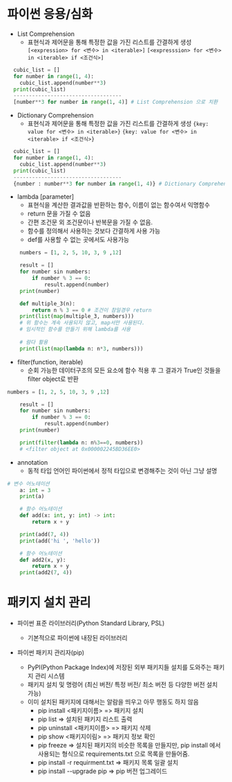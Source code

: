 # 파이썬 응용/심화
  - List Comprehension
    - 표현식과 제어문을 통해 특정한 값을 가진 리스트를 간결하게 생성
      `[<expression> for <변수> in <iterable>]`
      `[<expresssion> for <변수> in <iterable> if <조건식>]`

```python
  cubic_list = []
  for number in range(1, 4):
    cubic_list.append(number**3)
  print(cubic_list)
  -----------------------------------
  [number**3 for number in range(1, 4)] # List Comprehension 으로 치환
```

  - Dictionary Comprehension
    - 표현식과 제어문을 통해 특정한 값을 가진 리스트를 간결하게 생성
      `{key: value for <변수> in <iterable>}`
      `{key: value for <변수> in <iterable> if <조건식>}`

```python
  cubic_list = []
  for number in range(1, 4):
    cubic_list.append(number**3)
  print(cubic_list)
  -----------------------------------
  {number : number**3 for number in range(1, 4)} # Dictionary Comprehension 으로 치환
```

  - lambda [parameter]
    - 표현식을 계산한 결과값을 반환하는 함수, 이름이 없는 함수여서 익명함수
    - return 문을 가질 수 없음
    - 간편 조건문 외 조건문이나 반복문을 가질 수 없음.
    - 함수를 정의해서 사용하는 것보다 간결하게 사용 가능
    - def를 사용할 수 없는 곳에서도 사용가능

```python
    numbers = [1, 2, 5, 10, 3, 9 ,12]

    result = []
    for number sin numbers:
        if number % 3 == 0:
            result.append(number)
    print(number)

    def multiple_3(n):
        return n % 3 == 0 # 조건이 참일경우 return
    print(list(map(multiple_3, numbers)))
    # 위 함수는 계속 사용되지 않고, map서만 사용된다.
    # 임시적인 함수를 만들기 위해 lambda를 사용
    
    # 람다 활용
    print(list(map(lambda n: n*3, numbers)))
```

  - filter(function, iterable)
    - 순회 가능한 데이터구조의 모든 요소에 함수 적용 후 그 결과가 True인 것들을 filter object로 반환

```python
numbers = [1, 2, 5, 10, 3, 9 ,12]

    result = []
    for number sin numbers:
        if number % 3 == 0:
            result.append(number)
    print(number)

    print(filter(lambda n: n%3==0, numbers))
    # <filter object at 0x000002245BD36EE0>
```

  - annotation
    - 동적 타입 언어인 파이썬에서 정적 타입으로 변경해주는 것이 아닌 그냥 설명

```python
# 변수 어노테이션
    a: int = 3 
    print(a)

    # 함수 어노테이션
    def add(x: int, y: int) -> int:
        return x + y 

    print(add(7, 4))
    print(add('hi ', 'hello'))

    # 함수 어노테이션
    def add2(x, y):
        return x + y 
    print(add2(7, 4))
```

# 패키지 설치 관리
  - 파이썬 표준 라이브러리(Python Standard Library, PSL)
    - 기본적으로 파이썬에 내장된 라이브러리

  - 파이썬 패키지 관리자(pip)
    - PyPI(Python Package Index)에 저장된 외부 패키지들 설치를 도와주는 패키지 관리 시스템
    - 패키지 설치 및 명령어 (최신 버전/ 특정 버전/ 최소 버전 등 다양한 버전 설치 가능)
    - 이미 설치된 패키지에 대해서는 알람을 띄우고 아무 행동도 하지 않음
      - pip install <패키지이름> => 패키지 설치
      - pip list => 설치된 패키지 리스트 출력
      - pip uninstall <패키지이름> => 패키지 삭제
      - pip show <패키지이림> => 패키지 정보 확인
      - pip freeze => 설치된 패키지의 비슷한 목록을 만들지만, pip install 에서 사용되는 형식으로 requirements.txt 으로 목록을 만들어줌.
      - pip install -r requirment.txt => 패키지 목록 일괄 설치
      - pip install --upgrade pip => pip 버전 업그레이드